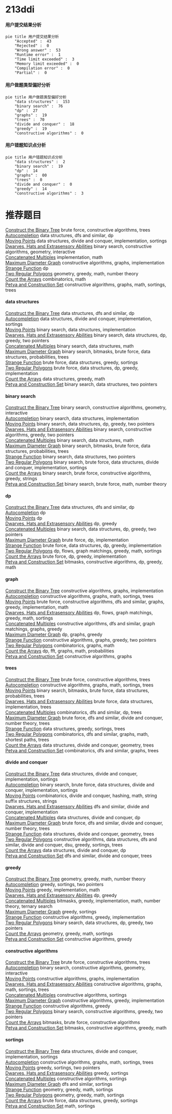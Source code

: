 # 213ddi
<!-- tabs:start -->
#### **用户提交结果分析**

```mermaid
pie title 用户提交结果分析
    "Accepted" :  43
    "Rejected" :  0
    "Wrong answer" :  53
    "Runtime error" :  1
    "Time limit exceeded" :  3
    "Memory limit exceeded" :  0
    "Compilation error" :  0
    "Partial" :  0
```
#### **用户做题类型偏好分析**

```mermaid
pie title 用户做题类型偏好分析
    "data structures" :  153
    "binary search" :  76
    "dp" :  27
    "graphs" :  19
    "trees" :  70
    "divide and conquer" :  18
    "greedy" :  19
    "constructive algorithms" :  0
```
#### **用户错题知识点分析**

```mermaid
pie title 用户错题知识点分析
    "data structures" :  2
    "binary search" :  19
    "dp" :  14
    "graphs" :  00
    "trees" :  0
    "divide and conquer" :  0
    "greedy" :  14
    "constructive algorithms" :  3
```
<!-- tabs:end -->
# 推荐题目
[Construct the Binary Tree](http://codeforces.com/problemset/problem/1311/E)		brute force,
                        constructive algorithms,
                        trees		  
[Autocompletion](http://codeforces.com/problemset/problem/1312/G)		data structures,
                        dfs and similar,
                        dp		  
[Moving Points](http://codeforces.com/problemset/problem/1311/F)		data structures,
                        divide and conquer,
                        implementation,
                        sortings		  
[Dwarves, Hats and Extrasensory Abilities](http://codeforces.com/problemset/problem/1063/C)		binary search,
                        constructive algorithms,
                        geometry,
                        interactive		  
[Concatenated Multiples](http://codeforces.com/problemset/problem/1029/D)		implementation,
                        math		  
[Maximum Diameter Graph](http://codeforces.com/problemset/problem/1082/D)		constructive algorithms,
                        graphs,
                        implementation		  
[Strange Function](http://codeforces.com/problemset/problem/1310/E)		dp		  
[Two Regular Polygons](http://codeforces.com/problemset/problem/1312/A)		geometry,
                        greedy,
                        math,
                        number theory		  
[Count the Arrays](http://codeforces.com/problemset/problem/1312/D)		combinatorics,
                        math		  
[Petya and Construction Set](http://codeforces.com/problemset/problem/1214/E)		constructive algorithms,
                        graphs,
                        math,
                        sortings,
                        trees		  
<!-- tabs:start -->
#### **data structures**
[Construct the Binary Tree](http://codeforces.com/problemset/problem/1312/G)		data structures,
                        dfs and similar,
                        dp		  
[Autocompletion](http://codeforces.com/problemset/problem/1311/F)		data structures,
                        divide and conquer,
                        implementation,
                        sortings		  
[Moving Points](http://codeforces.com/problemset/problem/1237/D)		binary search,
                        data structures,
                        implementation		  
[Dwarves, Hats and Extrasensory Abilities](http://codeforces.com/problemset/problem/1492/C)		binary search,
                        data structures,
                        dp,
                        greedy,
                        two pointers		  
[Concatenated Multiples](http://codeforces.com/problemset/problem/1490/G)		binary search,
                        data structures,
                        math		  
[Maximum Diameter Graph](http://codeforces.com/problemset/problem/1479/D)		binary search,
                        bitmasks,
                        brute force,
                        data structures,
                        probabilities,
                        trees		  
[Strange Function](http://codeforces.com/problemset/problem/1497/A)		brute force,
                        data structures,
                        greedy,
                        sortings		  
[Two Regular Polygons](http://codeforces.com/problemset/problem/1491/C)		brute force,
                        data structures,
                        dp,
                        greedy,
                        implementation		  
[Count the Arrays](http://codeforces.com/problemset/problem/1492/B)		data structures,
                        greedy,
                        math		  
[Petya and Construction Set](http://codeforces.com/problemset/problem/1436/E)		binary search,
                        data structures,
                        two pointers		  
#### **binary search**
[Construct the Binary Tree](http://codeforces.com/problemset/problem/1063/C)		binary search,
                        constructive algorithms,
                        geometry,
                        interactive		  
[Autocompletion](http://codeforces.com/problemset/problem/1237/D)		binary search,
                        data structures,
                        implementation		  
[Moving Points](http://codeforces.com/problemset/problem/1492/C)		binary search,
                        data structures,
                        dp,
                        greedy,
                        two pointers		  
[Dwarves, Hats and Extrasensory Abilities](http://codeforces.com/problemset/problem/1463/D)		binary search,
                        constructive algorithms,
                        greedy,
                        two pointers		  
[Concatenated Multiples](http://codeforces.com/problemset/problem/1490/G)		binary search,
                        data structures,
                        math		  
[Maximum Diameter Graph](http://codeforces.com/problemset/problem/1479/D)		binary search,
                        bitmasks,
                        brute force,
                        data structures,
                        probabilities,
                        trees		  
[Strange Function](http://codeforces.com/problemset/problem/1436/E)		binary search,
                        data structures,
                        two pointers		  
[Two Regular Polygons](http://codeforces.com/problemset/problem/1461/D)		binary search,
                        brute force,
                        data structures,
                        divide and conquer,
                        implementation,
                        sortings		  
[Count the Arrays](http://codeforces.com/problemset/problem/1493/C)		binary search,
                        brute force,
                        constructive algorithms,
                        greedy,
                        strings		  
[Petya and Construction Set](http://codeforces.com/problemset/problem/1487/D)		binary search,
                        brute force,
                        math,
                        number theory		  
#### **dp**
[Construct the Binary Tree](http://codeforces.com/problemset/problem/1312/G)		data structures,
                        dfs and similar,
                        dp		  
[Autocompletion](http://codeforces.com/problemset/problem/1310/E)		dp		  
[Moving Points](http://codeforces.com/problemset/problem/1093/F)		dp		  
[Dwarves, Hats and Extrasensory Abilities](http://codeforces.com/problemset/problem/1312/E)		dp,
                        greedy		  
[Concatenated Multiples](http://codeforces.com/problemset/problem/1492/C)		binary search,
                        data structures,
                        dp,
                        greedy,
                        two pointers		  
[Maximum Diameter Graph](https://codeforces.com/contest/1457/problem/C)		brute force,
                        dp,
                        implementation		  
[Strange Function](http://codeforces.com/problemset/problem/1491/C)		brute force,
                        data structures,
                        dp,
                        greedy,
                        implementation		  
[Two Regular Polygons](http://codeforces.com/problemset/problem/1437/C)		dp,
                        flows,
                        graph matchings,
                        greedy,
                        math,
                        sortings		  
[Count the Arrays](http://codeforces.com/problemset/problem/1499/B)		brute force,
                        dp,
                        greedy,
                        implementation		  
[Petya and Construction Set](http://codeforces.com/problemset/problem/1491/D)		bitmasks,
                        constructive algorithms,
                        dp,
                        greedy,
                        math		  
#### **graph**
[Construct the Binary Tree](http://codeforces.com/problemset/problem/1082/D)		constructive algorithms,
                        graphs,
                        implementation		  
[Autocompletion](http://codeforces.com/problemset/problem/1214/E)		constructive algorithms,
                        graphs,
                        math,
                        sortings,
                        trees		  
[Moving Points](http://codeforces.com/problemset/problem/1487/C)		brute force,
                        constructive algorithms,
                        dfs and similar,
                        graphs,
                        greedy,
                        implementation,
                        math		  
[Dwarves, Hats and Extrasensory Abilities](http://codeforces.com/problemset/problem/1437/C)		dp,
                        flows,
                        graph matchings,
                        greedy,
                        math,
                        sortings		  
[Concatenated Multiples](http://codeforces.com/problemset/problem/1470/D)		constructive algorithms,
                        dfs and similar,
                        graph matchings,
                        graphs,
                        greedy		  
[Maximum Diameter Graph](http://codeforces.com/problemset/problem/1476/C)		dp,
                        graphs,
                        greedy		  
[Strange Function](http://codeforces.com/problemset/problem/1304/D)		constructive algorithms,
                        graphs,
                        greedy,
                        two pointers		  
[Two Regular Polygons](http://codeforces.com/problemset/problem/1475/C)		combinatorics,
                        graphs,
                        math		  
[Count the Arrays](http://codeforces.com/problemset/problem/553/E)		dp,
                        fft,
                        graphs,
                        math,
                        probabilities		  
[Petya and Construction Set](http://codeforces.com/problemset/problem/1495/C)		constructive algorithms,
                        graphs		  
#### **trees**
[Construct the Binary Tree](http://codeforces.com/problemset/problem/1311/E)		brute force,
                        constructive algorithms,
                        trees		  
[Autocompletion](http://codeforces.com/problemset/problem/1214/E)		constructive algorithms,
                        graphs,
                        math,
                        sortings,
                        trees		  
[Moving Points](http://codeforces.com/problemset/problem/1479/D)		binary search,
                        bitmasks,
                        brute force,
                        data structures,
                        probabilities,
                        trees		  
[Dwarves, Hats and Extrasensory Abilities](http://codeforces.com/problemset/problem/1511/C)		brute force,
                        data structures,
                        implementation,
                        trees		  
[Concatenated Multiples](http://codeforces.com/problemset/problem/1499/F)		combinatorics,
                        dfs and similar,
                        dp,
                        trees		  
[Maximum Diameter Graph](http://codeforces.com/problemset/problem/1491/E)		brute force,
                        dfs and similar,
                        divide and conquer,
                        number theory,
                        trees		  
[Strange Function](http://codeforces.com/problemset/problem/1466/D)		data structures,
                        greedy,
                        sortings,
                        trees		  
[Two Regular Polygons](http://codeforces.com/problemset/problem/1495/D)		combinatorics,
                        dfs and similar,
                        graphs,
                        math,
                        shortest paths,
                        trees		  
[Count the Arrays](http://codeforces.com/problemset/problem/1303/G)		data structures,
                        divide and conquer,
                        geometry,
                        trees		  
[Petya and Construction Set](http://codeforces.com/problemset/problem/1454/E)		combinatorics,
                        dfs and similar,
                        graphs,
                        trees		  
#### **divide and conquer**
[Construct the Binary Tree](http://codeforces.com/problemset/problem/1311/F)		data structures,
                        divide and conquer,
                        implementation,
                        sortings		  
[Autocompletion](http://codeforces.com/problemset/problem/1461/D)		binary search,
                        brute force,
                        data structures,
                        divide and conquer,
                        implementation,
                        sortings		  
[Moving Points](http://codeforces.com/problemset/problem/1466/G)		combinatorics,
                        divide and conquer,
                        hashing,
                        math,
                        string suffix structures,
                        strings		  
[Dwarves, Hats and Extrasensory Abilities](http://codeforces.com/problemset/problem/1490/D)		dfs and similar,
                        divide and conquer,
                        implementation		  
[Concatenated Multiples](https://codeforces.com/contest/1483/problem/C)		data structures,
                        divide and conquer,
                        dp		  
[Maximum Diameter Graph](http://codeforces.com/problemset/problem/1491/E)		brute force,
                        dfs and similar,
                        divide and conquer,
                        number theory,
                        trees		  
[Strange Function](http://codeforces.com/problemset/problem/1303/G)		data structures,
                        divide and conquer,
                        geometry,
                        trees		  
[Two Regular Polygons](http://codeforces.com/problemset/problem/1494/D)		constructive algorithms,
                        data structures,
                        dfs and similar,
                        divide and conquer,
                        dsu,
                        greedy,
                        sortings,
                        trees		  
[Count the Arrays](http://codeforces.com/problemset/problem/1482/E)		data structures,
                        divide and conquer,
                        dp		  
[Petya and Construction Set](http://codeforces.com/problemset/problem/566/C)		dfs and similar,
                        divide and conquer,
                        trees		  
#### **greedy**
[Construct the Binary Tree](http://codeforces.com/problemset/problem/1312/A)		geometry,
                        greedy,
                        math,
                        number theory		  
[Autocompletion](http://codeforces.com/problemset/problem/1107/C)		greedy,
                        sortings,
                        two pointers		  
[Moving Points](http://codeforces.com/problemset/problem/1311/A)		greedy,
                        implementation,
                        math		  
[Dwarves, Hats and Extrasensory Abilities](http://codeforces.com/problemset/problem/1312/E)		dp,
                        greedy		  
[Concatenated Multiples](http://codeforces.com/problemset/problem/1312/C)		bitmasks,
                        greedy,
                        implementation,
                        math,
                        number theory,
                        ternary search		  
[Maximum Diameter Graph](http://codeforces.com/problemset/problem/1175/D)		greedy,
                        sortings		  
[Strange Function](http://codeforces.com/problemset/problem/1236/C)		constructive algorithms,
                        greedy,
                        implementation		  
[Two Regular Polygons](http://codeforces.com/problemset/problem/1492/C)		binary search,
                        data structures,
                        dp,
                        greedy,
                        two pointers		  
[Count the Arrays](https://codeforces.com/contest/1496/problem/C)		geometry,
                        greedy,
                        math,
                        sortings		  
[Petya and Construction Set](http://codeforces.com/problemset/problem/1493/A)		constructive algorithms,
                        greedy		  
#### **constructive algorithms**
[Construct the Binary Tree](http://codeforces.com/problemset/problem/1311/E)		brute force,
                        constructive algorithms,
                        trees		  
[Autocompletion](http://codeforces.com/problemset/problem/1063/C)		binary search,
                        constructive algorithms,
                        geometry,
                        interactive		  
[Moving Points](http://codeforces.com/problemset/problem/1082/D)		constructive algorithms,
                        graphs,
                        implementation		  
[Dwarves, Hats and Extrasensory Abilities](http://codeforces.com/problemset/problem/1214/E)		constructive algorithms,
                        graphs,
                        math,
                        sortings,
                        trees		  
[Concatenated Multiples](http://codeforces.com/problemset/problem/1312/B)		constructive algorithms,
                        sortings		  
[Maximum Diameter Graph](http://codeforces.com/problemset/problem/1236/C)		constructive algorithms,
                        greedy,
                        implementation		  
[Strange Function](http://codeforces.com/problemset/problem/1493/A)		constructive algorithms,
                        greedy		  
[Two Regular Polygons](http://codeforces.com/problemset/problem/1463/D)		binary search,
                        constructive algorithms,
                        greedy,
                        two pointers		  
[Count the Arrays](https://codeforces.com/contest/1456/problem/B)		bitmasks,
                        brute force,
                        constructive algorithms		  
[Petya and Construction Set](http://codeforces.com/problemset/problem/1492/D)		bitmasks,
                        constructive algorithms,
                        greedy,
                        math		  
#### **sortings**
[Construct the Binary Tree](http://codeforces.com/problemset/problem/1311/F)		data structures,
                        divide and conquer,
                        implementation,
                        sortings		  
[Autocompletion](http://codeforces.com/problemset/problem/1214/E)		constructive algorithms,
                        graphs,
                        math,
                        sortings,
                        trees		  
[Moving Points](http://codeforces.com/problemset/problem/1107/C)		greedy,
                        sortings,
                        two pointers		  
[Dwarves, Hats and Extrasensory Abilities](http://codeforces.com/problemset/problem/1175/D)		greedy,
                        sortings		  
[Concatenated Multiples](http://codeforces.com/problemset/problem/1312/B)		constructive algorithms,
                        sortings		  
[Maximum Diameter Graph](http://codeforces.com/problemset/problem/1311/B)		dfs and similar,
                        sortings		  
[Strange Function](https://codeforces.com/contest/1496/problem/C)		geometry,
                        greedy,
                        math,
                        sortings		  
[Two Regular Polygons](http://codeforces.com/problemset/problem/1495/A)		geometry,
                        greedy,
                        math,
                        sortings		  
[Count the Arrays](http://codeforces.com/problemset/problem/1497/A)		brute force,
                        data structures,
                        greedy,
                        sortings		  
[Petya and Construction Set](http://codeforces.com/problemset/problem/1427/A)		math,
                        sortings		  
<!-- tabs:end -->
